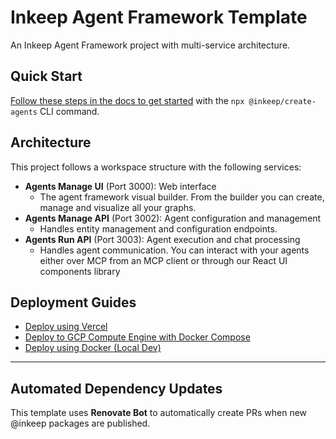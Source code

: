 # Inkeep Agent Framework Template 

An Inkeep Agent Framework project with multi-service architecture.

## Quick Start

[Follow these steps in the docs to get started](https://docs.inkeep.com/get-started/quick-start) with the `npx @inkeep/create-agents` CLI command.

## Architecture

This project follows a workspace structure with the following services:
- **Agents Manage UI** (Port 3000): Web interface
  - The agent framework visual builder. From the builder you can create, manage and visualize all your graphs.
- **Agents Manage API** (Port 3002): Agent configuration and management
  - Handles entity management and configuration endpoints.
- **Agents Run API** (Port 3003): Agent execution and chat processing  
  - Handles agent communication. You can interact with your agents either over MCP from an MCP client or through our React UI components library

## Deployment Guides

- [Deploy using Vercel](https://docs.inkeep.com/self-hosting/vercel)
- [Deploy to GCP Compute Engine with Docker Compose](https://docs.inkeep.com/self-hosting/gcp-compute-engine)
- [Deploy using Docker (Local Dev)](https://docs.inkeep.com/self-hosting/docker-local)

---

## Automated Dependency Updates

This template uses **Renovate Bot** to automatically create PRs when new @inkeep packages are published.

